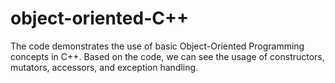 # object-oriented-C++
The code demonstrates the use of basic Object-Oriented Programming concepts in C++.  Based on the code, we can see the usage of constructors, mutators, accessors, and exception handling.
